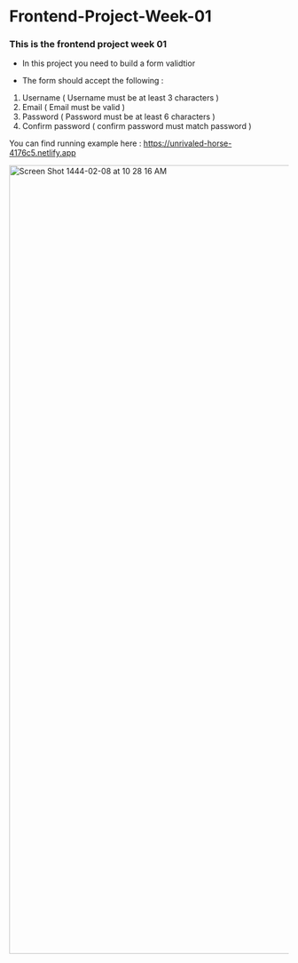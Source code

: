 # Frontend-Project-Week-01

### This is the frontend project week 01

- In this project you need to build a form validtior 

- The form should accept the following :

1. Username ( Username must be at least 3 characters )
2. Email ( Email must be valid )
3. Password ( Password must be at least 6 characters )
4. Confirm password ( confirm password must match password )

You can find running example here : https://unrivaled-horse-4176c5.netlify.app

<img width="1419" alt="Screen Shot 1444-02-08 at 10 28 16 AM" src="https://user-images.githubusercontent.com/61663908/188302517-d6cf6095-7a78-45de-b152-d6b3681b31f3.png">
